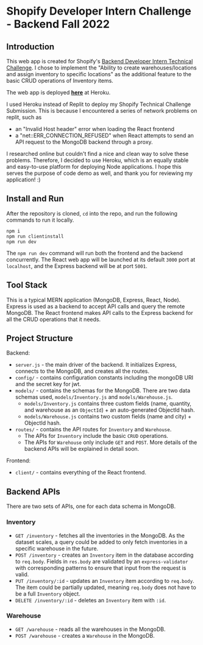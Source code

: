 # Shopify Developer Intern Challenge - Backend Fall 2022

## Introduction
This web app is created for Shopify's [Backend Developer Intern Technical Challenge](https://docs.google.com/document/d/1PoxpoaJymXmFB3iCMhGL6js-ibht7GO_DkCF2elCySU/edit). I chose to implement the "Ability to create warehouses/locations and assign inventory to specific locations" as the additional feature to the basic CRUD operations of Inventory items.

The web app is deployed [**here**](https://inventory-tracker-chengjie.herokuapp.com/) at Heroku.

I used Heroku instead of Replit to deploy my Shopify Technical Challenge Submission. This is because I encountered a series of network problems on replit, such as
-	an "Invalid Host header" error when loading the React frontend
-	a "net::ERR_CONNECTION_REFUSED" when React attempts to send an API request to the MongoDB backend through a proxy.

I researched online but couldn't find a nice and clean way to solve these problems. Therefore, I decided to use Heroku, which is an equally stable and easy-to-use platform for deploying Node applications. I hope this serves the purpose of code demo as well, and thank you for reviewing my application! :)

## Install and Run
After the repository is cloned, `cd` into the repo, and run the following commands to run it locally.
```
npm i
npm run clientinstall
npm run dev
```
The `npm run dev` command will run both the frontend and the backend concurrently. The React web app will be launched at its default `3000` port at `localhost`, and the Express backend will be at port `5001`.

## Tool Stack
This is a typical MERN application (MongoDB, Express, React, Node). Express is used as a backend to accept API calls and query the remote MongoDB. The React frontend makes API calls to the Express backend for all the CRUD operations that it needs.

## Project Structure
Backend:
- `server.js` - the main driver of the backend. It initializes Express, connects to the MongoDB, and creates all the routes.
- `config/` - contains configuration constants including the mongoDB URI and the secret key for jwt.
- `models/` - contains the schemas for the MongoDB. There are two data schemas used, `models/Inventory.js` and `models/Warehouse.js`.
  - `models/Inventory.js` contains three custom fields (name, quantity, and warehouse as an `ObjectId`) + an auto-generated ObjectId hash.
  - `models/Warehouse.js` contains two custom fields (name and city) + ObjectId hash.
- `routes/` - contains the API routes for `Inventory` and `Warehouse`.
  - The APIs for `Inventory` include the basic `CRUD` operations.
  - The APIs for `Warehouse` only include `GET` and `POST`. More details of the backend APIs will be explained in detail soon.

Frontend:
- `client/` - contains everything of the React frontend.

## Backend APIs
There are two sets of APIs, one for each data schema in MongoDB.
### Inventory
- `GET /inventory` - fetches all the inventories in the MongoDB. As the dataset scales, a query could be added to only fetch inventories in a specific warehouse in the future.
- `POST /inventory` - creates an `Inventory` item in the database according to `req.body`. Fields in `res.body` are validated by an `express-validator` with corresponding patterns to ensure that input from the request is valid.
- `PUT /inventory/:id` - updates an `Inventory` item according to `req.body`. The item could be partially updated, meaning `req.body` does not have to be a full `Inventory` object.
- `DELETE /inventory/:id` - deletes an `Inventory` item with `:id`.
### Warehouse
- `GET /warehouse` - reads all the warehouses in the MongoDB.
- `POST /warehouse` - creates a `Warehouse` in the MongoDB.

